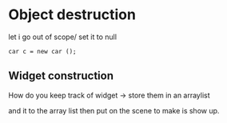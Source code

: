 # Object destruction 



let i go out of scope/ set it to null 

`car c = new car ();`



## Widget construction 

How do you keep track of widget ->  store them in an arraylist  

and it to the array list then put on the scene to make is show up. 

 

